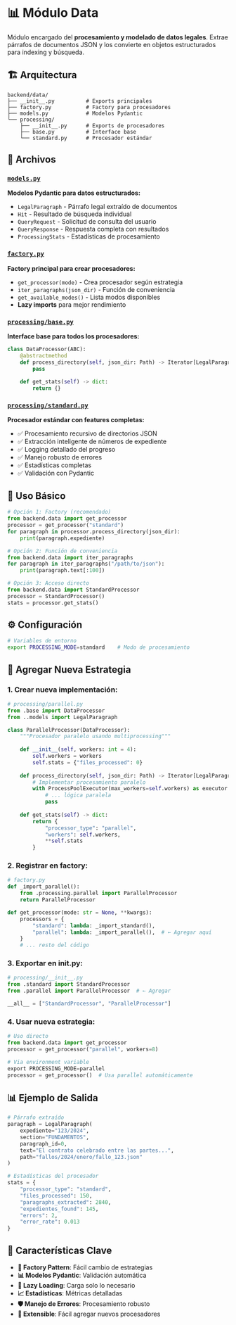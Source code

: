# 📊 Módulo Data

Módulo encargado del **procesamiento y modelado de datos legales**. Extrae párrafos de documentos JSON y los convierte en objetos estructurados para indexing y búsqueda.

## 🏗️ Arquitectura

```
backend/data/
├── __init__.py          # Exports principales
├── factory.py           # Factory para procesadores
├── models.py            # Modelos Pydantic
└── processing/
    ├── __init__.py      # Exports de procesadores
    ├── base.py          # Interface base
    └── standard.py      # Procesador estándar
```

## 📁 Archivos

### [`models.py`](models.py)
**Modelos Pydantic para datos estructurados:**
- `LegalParagraph` - Párrafo legal extraído de documentos
- `Hit` - Resultado de búsqueda individual
- `QueryRequest` - Solicitud de consulta del usuario
- `QueryResponse` - Respuesta completa con resultados
- `ProcessingStats` - Estadísticas de procesamiento

### [`factory.py`](factory.py)
**Factory principal para crear procesadores:**
- `get_processor(mode)` - Crea procesador según estrategia
- `iter_paragraphs(json_dir)` - Función de conveniencia
- `get_available_modes()` - Lista modos disponibles
- **Lazy imports** para mejor rendimiento

### [`processing/base.py`](processing/base.py)
**Interface base para todos los procesadores:**
```python
class DataProcessor(ABC):
    @abstractmethod
    def process_directory(self, json_dir: Path) -> Iterator[LegalParagraph]:
        pass
    
    def get_stats(self) -> dict:
        return {}
```

### [`processing/standard.py`](processing/standard.py)
**Procesador estándar con features completas:**
- ✅ Procesamiento recursivo de directorios JSON
- ✅ Extracción inteligente de números de expediente
- ✅ Logging detallado del progreso
- ✅ Manejo robusto de errores
- ✅ Estadísticas completas
- ✅ Validación con Pydantic

## 🚀 Uso Básico

```python
# Opción 1: Factory (recomendado)
from backend.data import get_processor
processor = get_processor("standard")
for paragraph in processor.process_directory(json_dir):
    print(paragraph.expediente)

# Opción 2: Función de conveniencia
from backend.data import iter_paragraphs
for paragraph in iter_paragraphs("/path/to/json"):
    print(paragraph.text[:100])

# Opción 3: Acceso directo
from backend.data import StandardProcessor
processor = StandardProcessor()
stats = processor.get_stats()
```

## ⚙️ Configuración

```bash
# Variables de entorno
export PROCESSING_MODE=standard    # Modo de procesamiento
```

## 🔧 Agregar Nueva Estrategia

### 1. Crear nueva implementación:

```python
# processing/parallel.py
from .base import DataProcessor
from ..models import LegalParagraph

class ParallelProcessor(DataProcessor):
    """Procesador paralelo usando multiprocessing"""
    
    def __init__(self, workers: int = 4):
        self.workers = workers
        self.stats = {"files_processed": 0}
    
    def process_directory(self, json_dir: Path) -> Iterator[LegalParagraph]:
        # Implementar procesamiento paralelo
        with ProcessPoolExecutor(max_workers=self.workers) as executor:
            # ... lógica paralela
            pass
    
    def get_stats(self) -> dict:
        return {
            "processor_type": "parallel",
            "workers": self.workers,
            **self.stats
        }
```

### 2. Registrar en factory:

```python
# factory.py
def _import_parallel():
    from .processing.parallel import ParallelProcessor
    return ParallelProcessor

def get_processor(mode: str = None, **kwargs):
    processors = {
        "standard": lambda: _import_standard(),
        "parallel": lambda: _import_parallel(),  # ← Agregar aquí
    }
    # ... resto del código
```

### 3. Exportar en __init__.py:

```python
# processing/__init__.py
from .standard import StandardProcessor
from .parallel import ParallelProcessor  # ← Agregar

__all__ = ["StandardProcessor", "ParallelProcessor"]
```

### 4. Usar nueva estrategia:

```python
# Uso directo
from backend.data import get_processor
processor = get_processor("parallel", workers=8)

# Via environment variable
export PROCESSING_MODE=parallel
processor = get_processor()  # Usa parallel automáticamente
```

## 📊 Ejemplo de Salida

```python
# Párrafo extraído
paragraph = LegalParagraph(
    expediente="123/2024",
    section="FUNDAMENTOS",
    paragraph_id=0,
    text="El contrato celebrado entre las partes...",
    path="fallos/2024/enero/fallo_123.json"
)

# Estadísticas del procesador
stats = {
    "processor_type": "standard",
    "files_processed": 150,
    "paragraphs_extracted": 2840,
    "expedientes_found": 145,
    "errors": 2,
    "error_rate": 0.013
}
```

## 🎯 Características Clave

- **🔄 Factory Pattern**: Fácil cambio de estrategias
- **📊 Modelos Pydantic**: Validación automática
- **🚀 Lazy Loading**: Carga solo lo necesario
- **📈 Estadísticas**: Métricas detalladas
- **🛡️ Manejo de Errores**: Procesamiento robusto
- **🔧 Extensible**: Fácil agregar nuevos procesadores